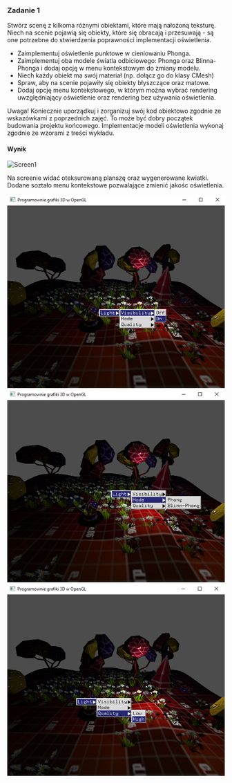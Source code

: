 ### Zadanie 1

Stwórz scenę z kilkoma różnymi obiektami, które mają nałożoną teksturę. Niech na scenie pojawią się obiekty, które się obracają i przesuwają - są one potrzebne do stwierdzenia poprawności implementacji oświetlenia.

- Zaimplementuj oświetlenie punktowe w cieniowaniu Phonga.
- Zaimplementuj oba modele światla odbiciowego: Phonga oraz Blinna-Phonga i dodaj opcję w menu kontekstowym do zmiany modelu.
- Niech każdy obiekt ma swój materiał (np. dołącz go do klasy CMesh)
- Spraw, aby na scenie pojawiły się obiekty błyszczące oraz matowe.
- Dodaj opcję menu kontekstowego, w którym można wybrać rendering uwzględniający oświetlenie oraz rendering bez używania oświetlenia.

Uwaga! Koniecznie uporządkuj i zorganizuj swój kod obiektowo zgodnie ze wskazówkami z poprzednich zajęć. To może być dobry początek budowania projektu końcowego. Implementacje modeli oświetlenia wykonaj zgodnie ze wzorami z treści wykładu.

#### Wynik

![Screen1](Screen1.gif)

Na screenie widać oteksurowaną planszę oraz wygenerowane kwiatki. Dodane soztało menu kontekstowe pozwalające zmienić jakośc oświetlenia.

![Screen2](Screen2.png)
![Screen3](Screen3.png)
![Screen4](Screen4.png)